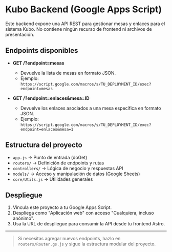 # Kubo Backend (Google Apps Script)

Este backend expone una API REST para gestionar mesas y enlaces para el sistema Kubo. No contiene ningún recurso de frontend ni archivos de presentación.

## Endpoints disponibles

- **GET /?endpoint=mesas**
  - Devuelve la lista de mesas en formato JSON.
  - Ejemplo:
    `https://script.google.com/macros/s/TU_DEPLOYMENT_ID/exec?endpoint=mesas`

- **GET /?endpoint=enlaces&mesa=ID**
  - Devuelve los enlaces asociados a una mesa específica en formato JSON.
  - Ejemplo:
    `https://script.google.com/macros/s/TU_DEPLOYMENT_ID/exec?endpoint=enlaces&mesa=1`

## Estructura del proyecto

- `app.js`             → Punto de entrada (doGet)
- `routers/`           → Definición de endpoints y rutas
- `controllers/`       → Lógica de negocio y respuestas API
- `models/`            → Acceso y manipulación de datos (Google Sheets)
- `core/Utils.js`      → Utilidades generales

## Despliegue

1. Vincula este proyecto a tu Google Apps Script.
2. Despliega como "Aplicación web" con acceso "Cualquiera, incluso anónimo".
3. Usa la URL de despliegue para consumir la API desde tu frontend Astro.

---

> Si necesitas agregar nuevos endpoints, hazlo en `routers/Router.gs.js` y sigue la estructura modular del proyecto.
